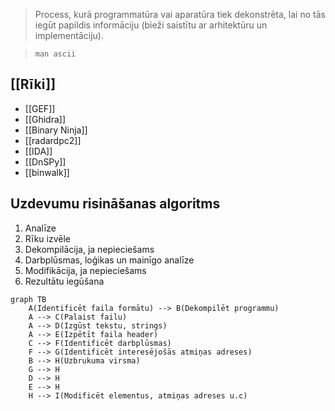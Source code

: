 > Process, kurā programmatūra vai aparatūra tiek dekonstrēta, lai no tās iegūt papildis informāciju (bieži saistītu ar arhitektūru un implementāciju).


> `man ascii`

## [[Rīki]]
* [[GEF]]
* [[Ghidra]]
* [[Binary Ninja]]
* [[radardpc2]]
* [[IDA]]
* [[DnSPy]]
* [[binwalk]]
## Uzdevumu risināšanas algoritms
1. Analīze
2. Rīku izvēle
3. Dekompilācija, ja nepieciešams
4. Darbplūsmas, loģikas un mainīgo analīze
5. Modifikācija, ja nepieciešams
6. Rezultātu iegūšana

```mermaid
graph TB
	A(Identificēt faila formātu) --> B(Dekompilēt programmu)
	A --> C(Palaist failu)
	A --> D(Izgūst tekstu, strings)
	A --> E(Izpētīt faila header)
	C --> F(Identificēt darbplūsmas)
	F --> G(Identificēt interesējošās atmiņas adreses)
	B --> H(Uzbrukuma virsma)
	G --> H
	D --> H
	E --> H
	H --> I(Modificēt elementus, atmiņas adreses u.c)
```


